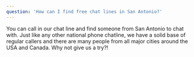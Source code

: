 ```yaml
---
question: 'How can I find free chat lines in San Antonio?'
---
```


You can call in our chat line and find someone from San Antonio to chat with. Just like any other national phone chatline, we have a solid base of regular callers and there are many people from all major cities around the USA and Canada. Why not give us a try?!
